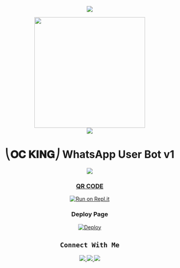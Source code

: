 <div align="center">		
<img src= "https://camo.githubusercontent.com/71b837571c48af3aa60a73dbc9d5936aa359d78efbfa8a6743cbbbc16b80ef4d/68747470733a2f2f63646e2e646973636f72646170702e636f6d2f6174746163686d656e74732f3830353930323039333930363630383138362f3830353931333937323533353539303932322f74656e6f722e676966"/>
</p>
<div align="center">
  <img src="https://telegra.ph/file/a01f5c108fd2fd15480ae.jpg" width="300" height="300">
	<div align="center">
<img src= "https://camo.githubusercontent.com/71b837571c48af3aa60a73dbc9d5936aa359d78efbfa8a6743cbbbc16b80ef4d/68747470733a2f2f63646e2e646973636f72646170702e636f6d2f6174746163686d656e74732f3830353930323039333930363630383138362f3830353931333937323533353539303932322f74656e6f722e676966"/>
</p>

<h1>⎝𝐎𝐂 𝐊𝐈𝐍𝐆⎠ WhatsApp User Bot v1</h1> 
<p align="center">
<a href="https://www.youtube.com/c/SLOCSMARTBRO"><img src="https://img.shields.io/badge/Subscribe OCKING-ff0000?style=for-the-badge&logo=youtube&logoColor=ff000000&link=https://www.youtube.com/c/BOTINDO" /><br>

### QR CODE
[![Run on Repl.it](https://repl.it/badge/github/quiec/whatsasena)]()

### Deploy Page
[![Deploy](https://www.herokucdn.com/deploy/button.svg)]()

## ```Connect With Me```
<p align="center">
<a href="https://wa.me/94704296532"><img src="https://img.shields.io/badge/Contact ROMEO-25D366?style=for-the-badge&logo=whatsapp&logoColor=white" />
<a href="https://wa.me/94712228443"><img src="https://img.shields.io/badge/Contact OC OWNER-25D366?style=for-the-badge&logo=whatsapp&logoColor=white" />
<a href="https://chat.whatsapp.com/D10YC3u4Fj1A6OJXVby63U"><img src="https://img.shields.io/badge/Join Official GC-25D366?style=for-the-badge&logo=whatsapp&logoColor=white" /><br>
